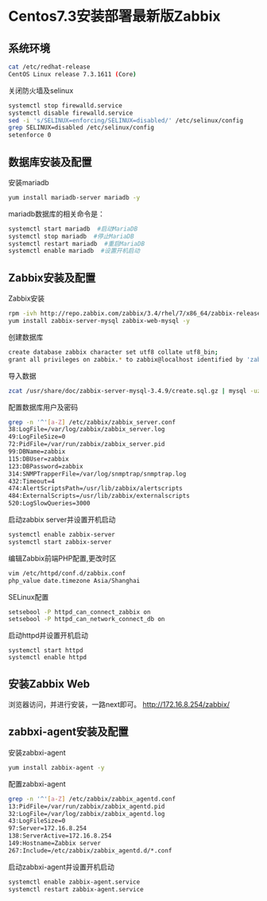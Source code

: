 # Centos7.3安装部署最新版Zabbix
## 系统环境
```sh
cat /etc/redhat-release 
CentOS Linux release 7.3.1611 (Core) 
```
关闭防火墙及selinux
```sh
systemctl stop firewalld.service
systemctl disable firewalld.service
sed -i 's/SELINUX=enforcing/SELINUX=disabled/' /etc/selinux/config
grep SELINUX=disabled /etc/selinux/config
setenforce 0
```

## 数据库安装及配置
安装mariadb
```sh
yum install mariadb-server mariadb -y
```
mariadb数据库的相关命令是：
```sh
systemctl start mariadb  #启动MariaDB
systemctl stop mariadb  #停止MariaDB
systemctl restart mariadb  #重启MariaDB
systemctl enable mariadb  #设置开机启动
```
## Zabbix安装及配置
Zabbix安装
```sh
rpm -ivh http://repo.zabbix.com/zabbix/3.4/rhel/7/x86_64/zabbix-release-3.4-1.el7.centos.noarch.rpm
yum install zabbix-server-mysql zabbix-web-mysql -y
```
创建数据库
```sh
create database zabbix character set utf8 collate utf8_bin;
grant all privileges on zabbix.* to zabbix@localhost identified by 'zabbix';
```
导入数据
```sh
zcat /usr/share/doc/zabbix-server-mysql-3.4.9/create.sql.gz | mysql -uzabbix -pzabbix zabbix
```
配置数据库用户及密码
```sh
grep -n '^'[a-Z] /etc/zabbix/zabbix_server.conf
38:LogFile=/var/log/zabbix/zabbix_server.log
49:LogFileSize=0
72:PidFile=/var/run/zabbix/zabbix_server.pid
99:DBName=zabbix
115:DBUser=zabbix
123:DBPassword=zabbix
314:SNMPTrapperFile=/var/log/snmptrap/snmptrap.log
432:Timeout=4
474:AlertScriptsPath=/usr/lib/zabbix/alertscripts
484:ExternalScripts=/usr/lib/zabbix/externalscripts
520:LogSlowQueries=3000
```

启动zabbix server并设置开机启动
```sh
systemctl enable zabbix-server
systemctl start zabbix-server
```
编辑Zabbix前端PHP配置,更改时区
```sh
vim /etc/httpd/conf.d/zabbix.conf
php_value date.timezone Asia/Shanghai
```
SELinux配置
```sh
setsebool -P httpd_can_connect_zabbix on
setsebool -P httpd_can_network_connect_db on
```
启动httpd并设置开机启动
```
systemctl start httpd
systemctl enable httpd
```
## 安装Zabbix Web
浏览器访问，并进行安装，一路next即可。
http://172.16.8.254/zabbix/

## zabbxi-agent安装及配置
安装zabbxi-agent
```sh
yum install zabbix-agent -y
```
配置zabbxi-agent
```sh
grep -n '^'[a-Z] /etc/zabbix/zabbix_agentd.conf 
13:PidFile=/var/run/zabbix/zabbix_agentd.pid
32:LogFile=/var/log/zabbix/zabbix_agentd.log
43:LogFileSize=0
97:Server=172.16.8.254
138:ServerActive=172.16.8.254
149:Hostname=Zabbix server
267:Include=/etc/zabbix/zabbix_agentd.d/*.conf
```
启动zabbxi-agent并设置开机启动
```sh
systemctl enable zabbix-agent.service
systemctl restart zabbix-agent.service
```